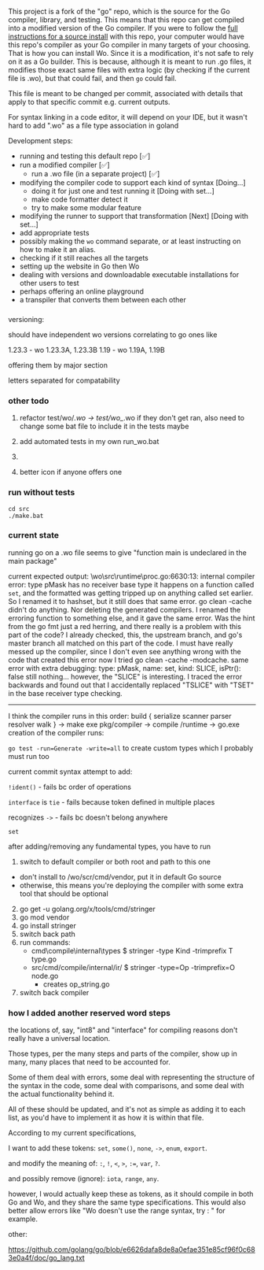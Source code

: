 This project is a fork of the "go" repo, which is the source for the Go compiler, library, and testing.
This means that this repo can get compiled into a modified version of the Go compiler.
If you were to follow the [full instructions for a source install](https://go.dev/doc/install/source#bootstrapFromCrosscompiledSource) with this repo, your computer would have this
repo's compiler as your Go compiler in many targets of your choosing.
That is how you can install Wo. Since it is a modification, it's not safe to rely on it as a Go builder.
This is because, although it is meant to run .go files, it modifies those exact same files with extra logic
(by checking if the current file is .wo), but that could fail, and then `go` could fail.

This file is meant to be changed per commit, associated with details that apply to that specific commit e.g. current outputs.

For syntax linking in a code editor, it will depend on your IDE, but it wasn't hard to add ".wo" as a file type association in goland

Development steps:

- running and testing this default repo [✅]
- run a modified compiler [✅]
    - run a .wo file (in a separate project) [✅]
- modifying the compiler code to support each kind of syntax [Doing...]
  - doing it for just one and test running it [Doing with set...]
  - make code formatter detect it
  - try to make some modular feature
- modifying the runner to support that transformation [Next] [Doing with set...]
- add appropriate tests
- possibly making the `wo` command separate, or at least instructing on how to make it an alias.
- checking if it still reaches all the targets
- setting up the website in Go then Wo
- dealing with versions and downloadable executable installations for other users to test
- perhaps offering an online playground
- a transpiler that converts them between each other

###

versioning:

should have independent wo versions correlating to go ones like

1.23.3 - wo 1.23.3A, 1.23.3B
1.19 - wo 1.19A, 1.19B

offering them by major section

letters separated for compatability

### other todo

1. refactor test/wo/*.wo -> test/wo_*.wo if they don't get ran, also need to change some bat file to include it in the tests maybe
2. add automated tests in my own run_wo.bat


99. 
100. better icon if anyone offers one


### run without tests

```
cd src
./make.bat
```

### current state

running go on a .wo file seems to give "function main is undeclared in the main package"

current expected output:
\wo\src\runtime\proc.go:6630:13: internal compiler error: type pMask has no receiver base type
it happens on a function called `set`, and the formatted was getting tripped up on anything called set earlier.
So I renamed it to hashset, but it still does that same error.
go clean -cache didn't do anything. Nor deleting the generated compilers.
I renamed the erroring function to something else, and it gave the same error.
Was the hint from the go fmt just a red herring, and there really is a problem with this part of the code?
I already checked, this, the upstream branch, and go's master branch all matched on this part of the code.
I must have really messed up the compiler, since I don't even see anything wrong with the code that created this error
now I tried go clean -cache -modcache. same error
with extra debugging: type: pMask, name: set, kind: SLICE, isPtr(): false
still nothing... however, the "SLICE" is interesting. I traced the error backwards and found out that I accidentally replaced "TSLICE" with "TSET" in the base receiver type checking.

---
I think the compiler runs in this order:
build { serialize scanner parser resolver walk } -> make exe pkg/compiler -> compile /runtime -> go.exe
creation of the compiler runs:

`go test -run=Generate -write=all`
to create custom types
which I probably must run too

current commit syntax attempt to add:

`!ident()` - fails bc order of operations

`interface` is `tie` - fails because token defined in multiple places

recognizes `->` - fails bc doesn't belong anywhere

`set`

after adding/removing any fundamental types, you have to run

1. switch to default compiler or both root and path to this one
  - don't install to /wo/scr/cmd/vendor, put it in default Go source
  - otherwise, this means you're deploying the compiler with some extra tool that should be optional
2. go get -u golang.org/x/tools/cmd/stringer
3. go mod vendor
4. go install stringer
4. switch back path
5. run commands:
   - cmd\compile\internal\types $ stringer -type Kind -trimprefix T type.go
   - src/cmd/compile/internal/ir/ $ stringer -type=Op -trimprefix=O node.go
     - creates op_string.go
6. switch back compiler

### how I added another reserved word steps

the locations of, say, "int8" and "interface" for compiling reasons don't really have a universal location.

Those types, per the many steps and parts of the compiler, show up in many, many places that need to be accounted for.

Some of them deal with errors, some deal with representing the structure of the syntax in the code, some deal with
comparisons, and some deal with the actual functionality behind it.

All of these should be updated, and it's not as simple as adding it to each list, as you'd have to implement it as how
it is within that file.

According to my current specifications,

I want to add these tokens:
`set`, `some()`, `none`, `->`,
`enum`, `export`.

and modify the meaning of:
`:`, `!`, `<`, `>`, `:=`, `var`, `?`.

and possibly remove (ignore):
`iota`, `range`, `any`.

however, I would actually keep these as tokens, as it should compile in both Go and Wo, and they share the same type specifications.
This would also better allow errors like "Wo doesn't use the range syntax, try : " for example.

other:

https://github.com/golang/go/blob/e6626dafa8de8a0efae351e85cf96f0c683e0a4f/doc/go_lang.txt








